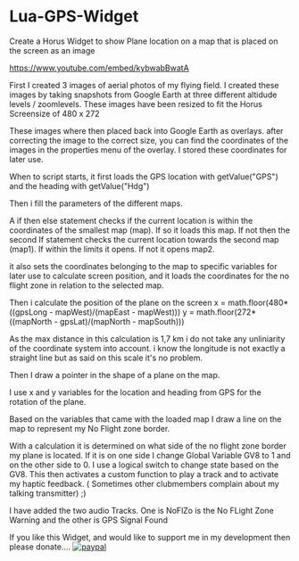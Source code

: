 # Lua-GPS-Widget
Create a Horus Widget to show Plane location on a map that is placed on the screen as an image

https://www.youtube.com/embed/kybwabBwatA

First I created 3 images of aerial photos of my flying field. I created these images by taking snapshots from Google Earth at three different altidude levels / zoomlevels.
These images have been resized to fit the Horus Screensize of 480 x 272

These images where then placed back into Google Earth as overlays. after correcting the image to the correct size, you can find the coordinates of the images in the properties menu of the overlay. I stored these coordinates for later use.

When to script starts, it first loads the GPS location with getValue("GPS") and the heading with getValue("Hdg")

Then i fill the parameters of the different maps.

A if then else statement checks if the current location is within the coordinates of the smallest map (map). If so it loads this map. 
If not then the second If statement checks the current location towards the second map (map1). If within the limits it opens. If not it opens map2.

it also sets the coordinates belonging to the map to specific variables for later use to calculate screen position, and it loads the coordinates for the no flight zone in relation to the selected map.

Then i calculate the position of the plane on the screen
x = math.floor(480*((gpsLong - mapWest)/(mapEast - mapWest)))
y = math.floor(272*((mapNorth - gpsLat)/(mapNorth - mapSouth)))

As the max distance in this calculation is 1,7 km i do not take any unliniarity of the coordinate system into account.
i know the longitude is not exactly a straight line but as said on this scale it's no problem.

Then I draw a pointer in the shape of a plane on the map.

I use x and y variables for the location and heading from GPS for the rotation of the plane.

Based on the variables that came with the loaded map I draw a line on the map to represent my No Flight zone border.

With a calculation it is determined on what side of the no flight zone border my plane is located. If it is on one side I change Global Variable GV8 to 1 and on the other side to 0. I use a logical switch to change state based on the GV8.
This then activates a custom function to play a track and to activate my haptic feedback. ( Sometimes other clubmembers complain about my talking transmitter) ;)

I have added the two audio Tracks. One is NoFlZo is the No FLight Zone Warning and the other is GPS Signal Found


If you like this Widget, and would like to support me in my development
then please donate....
[![paypal](https://www.paypalobjects.com/en_US/i/btn/btn_donateCC_LG.gif)](https://www.paypal.com/cgi-bin/webscr?cmd=_s-xclick&hosted_button_id=UXFYW3U9L4WPW&source=url)



